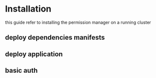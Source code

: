 # Installation

this guide refer to installing the permission manager on a running cluster

## deploy dependencies manifests

## deploy application

## basic auth
